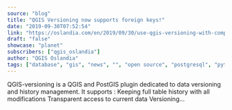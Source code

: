 ```yaml
---
source: "blog"
title: "QGIS Versioning now supports foreign keys!"
date: "2019-09-30T07:52:54"
link: "https://oslandia.com/en/2019/09/30/use-qgis-versioning-with-complex-database-foreign-keys/"
draft: "false"
showcase: "planet"
subscribers: ["qgis_oslandia"]
author: "QGIS Oslandia"
tags: ["database", "gis", "news", "", "open source", "postgresql", "python", "qgis", "versionning"]
---
```


QGIS-versioning is a QGIS and PostGIS plugin dedicated to data versioning and history management. It supports : Keeping full table history with all modifications Transparent access to current data Versioning...
